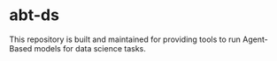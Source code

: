 # abt-ds
This repository is built and maintained for providing tools to run Agent-Based models for data science tasks.
